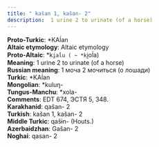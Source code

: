 ```yaml
---
title: " kašan 1, kašan- 2"
description:  1 urine 2 to urinate (of a horse)
---
```


<strong>Proto-Turkic</strong>:  *KAĺan<br>
<strong>Altaic etymology</strong>:  Altaic etymology<br>
<strong> Proto-Altaic</strong>:  *k`i̯aĺu ( ~ *k`i̯oĺa)<br>
<strong>Meaning</strong>:  1 urine 2 to urinate (of a horse)<br>
<strong>Russian meaning</strong>:  1 моча 2 мочиться (о лошади)<br>
<strong>Turkic</strong>:  *KAĺan<br>
<strong>Mongolian</strong>:  *kuluŋ-<br>
<strong>Tungus-Manchu</strong>:  *xola-<br>
<strong>Comments</strong>:  EDT 674, ЭСТЯ 5, 348.<br>
<strong>Karakhanid</strong>:  qašan- 2<br>
<strong>Turkish</strong>:  kašan 1, kašan- 2<br>
<strong>Middle Turkic</strong>:  qašɨn- (Houts.)<br>
<strong>Azerbaidzhan</strong>:  Gašan- 2<br>
<strong>Noghai</strong>:  qasan- 2<br>


